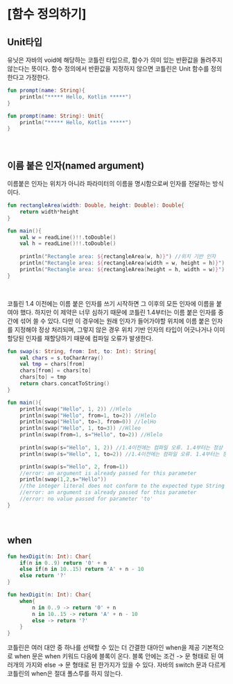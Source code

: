 # [함수 정의하기]

## Unit타입
유닛은 자바의 void에 해당하는 코틀린 타입으르, 함수가 의미 있는 반환값을 돌려주지 않는다는 뜻이다.
함수 정의에서 반환값을 지정하지 않으면 코틀린은 Unit 함수를 정의한다고 가정한다.

~~~ kotlin
fun prompt(name: String){
    println("***** Hello, Kotlin *****")
}

fun prompt(name: String): Unit{
    println("***** Hello, Kotlin *****")
}
~~~
<br>

## 이름 붙은 인자(named argument)
이름붙은 인자는 위치가 아니라 파라미터의 이름을 명시함으로써 인자를 전달하는 방식이다.

~~~ kotlin
fun rectangleArea(width: Double, height: Double): Double{
    return width*height
}

fun main(){
    val w = readLine()!!.toDouble()
    val h = readLine()!!.toDouble()
    
    println("Rectangle area: ${rectangleArea(w, h)}") //위치 기반 인자
    println("Rectangle area: ${rectangleArea(width = w, height = h)}") //이름 붙은 인자
    println("Rectangle area: ${rectangleArea(height = h, width = w)}") //순서에 상관 없음!
}
~~~
<br>

코틀린 1.4 이전에는 이름 붙은 인자를 쓰기 시작하면 그 이후의 모든 인자에 이름을 붙여야 했다.
하지만 이 제약은 너무 심하기 때문에 코틀린 1.4부터는 이름 붙은 인자를 중간에 섞어 쓸 수 있다.
다만 이 경우에는 원래 인자가 들어가야할 위치에 이름 붙은 인자를 지정해야 정상 처리되며, 그렇지 않은
경우 위치 기반 인자의 타입이 어긋나거나 이미 할당된 인자를 재할당하기 때문에 컴파일 오류가 발생한다.

~~~ kotlin
fun swap(s: String, from: Int, to: Int): String{
    val chars = s.toCharArray()
    val tmp = chars[from]
    chars[from] = chars[to]
    chars[to] = tmp
    return chars.concatToString()
}

fun main(){
    println(swap("Hello", 1, 2)) //Hlelo
    println(swap("Hello", from=1, to=2)) //Hlelo
    println(swap("Hello", to=3, from=0)) //lelHo
    println(swap("Hello", 1, to=3)) //Hlleo
    println(swap(from=1, s="Hello", to=2)) //Hlelo
    
    println(swap(s="Hello", 1, 2)) //1.4이전에는 컴파일 오류. 1.4부터는 정상
    println(swap(s="Hello", 1, to=2)) //1.4이전에는 컴파일 오류. 1.4부터는 정상

    println(swap(s="Hello", 2, from=1)) 
    //error: an argument is already passed for this parameter
    println(swap(1,2,s="Hello"))
    //the integer literal does not conform to the expected type String
    //error: an argument is already passed for this parameter
    //error: no value passed for parameter 'to'
}
~~~
<br>

## when
~~~ kotlin
fun hexDigit(n: Int): Char{
    if(n in 0..9) return '0' + n
    else if(n in 10..15) return 'A' + n - 10
    else return '?'
}

fun hexDigit(n: Int): Char{
    when{
        n in 0..9 -> return '0' + n
        n in 10..15 -> return 'A' + n - 10
        else -> return '?'
    }
}
~~~
코틀린은 여러 대안 중 하나를 선택할 수 있는 더 간결한 대아인 when을 제공
기본적으로 when 문은 when 키워드 다음에 블록이 온다. 블록 안에는 조건 -> 문 형태로 된 여러개의
가지와 else -> 문 형태로 된 한가지가 있을 수 있다. 자바의 switch 문과 다르게 코틀린의 when은
절대 폴스루를 하지 않는다.